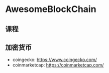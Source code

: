 # AwesomeBlockChain

## 课程

## 加密货币

- coingecko: <https://www.coingecko.com/>
- coinmarketcap: <https://coinmarketcap.com/>
